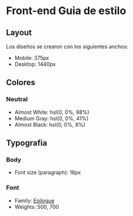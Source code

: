 # Front-end Guia de estilo

## Layout

Los diseños se crearon con los siguientes anchos:

- Mobile: 375px
- Desktop: 1440px

## Colores

### Neutral

- Almost White: hsl(0, 0%, 98%)
- Medium Gray: hsl(0, 0%, 41%)
- Almost Black: hsl(0, 0%, 8%)

## Typografia

### Body

- Font size (paragraph): 18px

### Font

- Family: [Epilogue](https://fonts.google.com/specimen/Epilogue)
- Weights: 500, 700
